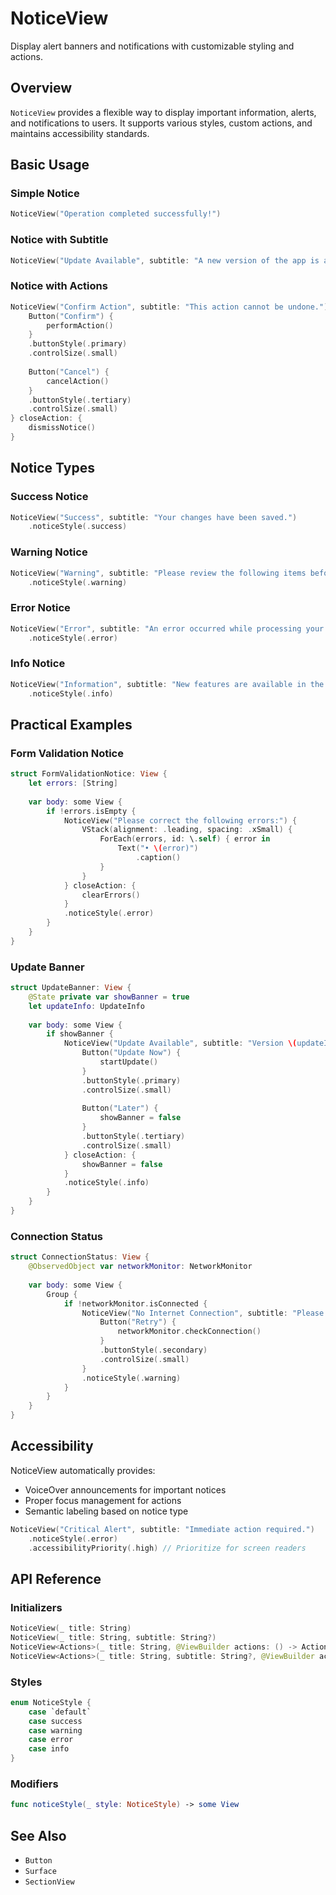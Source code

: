 # NoticeView

Display alert banners and notifications with customizable styling and actions.

## Overview

`NoticeView` provides a flexible way to display important information, alerts, and notifications to users. It supports various styles, custom actions, and maintains accessibility standards.

## Basic Usage

### Simple Notice

```swift
NoticeView("Operation completed successfully!")
```

### Notice with Subtitle

```swift
NoticeView("Update Available", subtitle: "A new version of the app is available for download.")
```

### Notice with Actions

```swift
NoticeView("Confirm Action", subtitle: "This action cannot be undone.") {
    Button("Confirm") {
        performAction()
    }
    .buttonStyle(.primary)
    .controlSize(.small)
    
    Button("Cancel") {
        cancelAction()
    }
    .buttonStyle(.tertiary)
    .controlSize(.small)
} closeAction: {
    dismissNotice()
}
```

## Notice Types

### Success Notice

```swift
NoticeView("Success", subtitle: "Your changes have been saved.")
    .noticeStyle(.success)
```

### Warning Notice

```swift
NoticeView("Warning", subtitle: "Please review the following items before continuing.")
    .noticeStyle(.warning)
```

### Error Notice

```swift
NoticeView("Error", subtitle: "An error occurred while processing your request.")
    .noticeStyle(.error)
```

### Info Notice

```swift
NoticeView("Information", subtitle: "New features are available in the settings menu.")
    .noticeStyle(.info)
```

## Practical Examples

### Form Validation Notice

```swift
struct FormValidationNotice: View {
    let errors: [String]
    
    var body: some View {
        if !errors.isEmpty {
            NoticeView("Please correct the following errors:") {
                VStack(alignment: .leading, spacing: .xSmall) {
                    ForEach(errors, id: \.self) { error in
                        Text("• \(error)")
                            .caption()
                    }
                }
            } closeAction: {
                clearErrors()
            }
            .noticeStyle(.error)
        }
    }
}
```

### Update Banner

```swift
struct UpdateBanner: View {
    @State private var showBanner = true
    let updateInfo: UpdateInfo
    
    var body: some View {
        if showBanner {
            NoticeView("Update Available", subtitle: "Version \(updateInfo.version) is now available.") {
                Button("Update Now") {
                    startUpdate()
                }
                .buttonStyle(.primary)
                .controlSize(.small)
                
                Button("Later") {
                    showBanner = false
                }
                .buttonStyle(.tertiary)
                .controlSize(.small)
            } closeAction: {
                showBanner = false
            }
            .noticeStyle(.info)
        }
    }
}
```

### Connection Status

```swift
struct ConnectionStatus: View {
    @ObservedObject var networkMonitor: NetworkMonitor
    
    var body: some View {
        Group {
            if !networkMonitor.isConnected {
                NoticeView("No Internet Connection", subtitle: "Please check your network settings.") {
                    Button("Retry") {
                        networkMonitor.checkConnection()
                    }
                    .buttonStyle(.secondary)
                    .controlSize(.small)
                }
                .noticeStyle(.warning)
            }
        }
    }
}
```

## Accessibility

NoticeView automatically provides:
- VoiceOver announcements for important notices
- Proper focus management for actions
- Semantic labeling based on notice type

```swift
NoticeView("Critical Alert", subtitle: "Immediate action required.")
    .noticeStyle(.error)
    .accessibilityPriority(.high) // Prioritize for screen readers
```

## API Reference

### Initializers

```swift
NoticeView(_ title: String)
NoticeView(_ title: String, subtitle: String?)
NoticeView<Actions>(_ title: String, @ViewBuilder actions: () -> Actions)
NoticeView<Actions>(_ title: String, subtitle: String?, @ViewBuilder actions: () -> Actions, closeAction: (() -> Void)?)
```

### Styles

```swift
enum NoticeStyle {
    case `default`
    case success
    case warning
    case error
    case info
}
```

### Modifiers

```swift
func noticeStyle(_ style: NoticeStyle) -> some View
```

## See Also

- ``Button``
- ``Surface``
- ``SectionView``